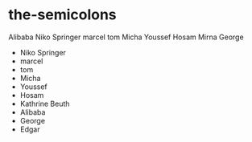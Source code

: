 # the-semicolons
Alibaba
Niko Springer
marcel
tom
Micha
Youssef
Hosam
Mirna
George
- Niko Springer
- marcel
- tom
- Micha
- Youssef
- Hosam
- Kathrine Beuth
- Alibaba
- George
- Edgar
